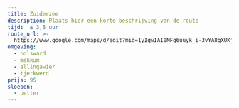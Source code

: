 ```yaml
---
title: Zuiderzee
description: Plaats hier een korte beschrijving van de route
tijd: '± 3,5 uur'
route_url: >-
  https://www.google.com/maps/d/edit?mid=1yIqwIAI0MFq6uuyk_i-3vYA8qXUKjBFr&amp;z=11
omgeving:
  - bolsward
  - makkum
  - allingawier
  - tjerkwerd
prijs: 95
sloepen:
  - petter
---
```

